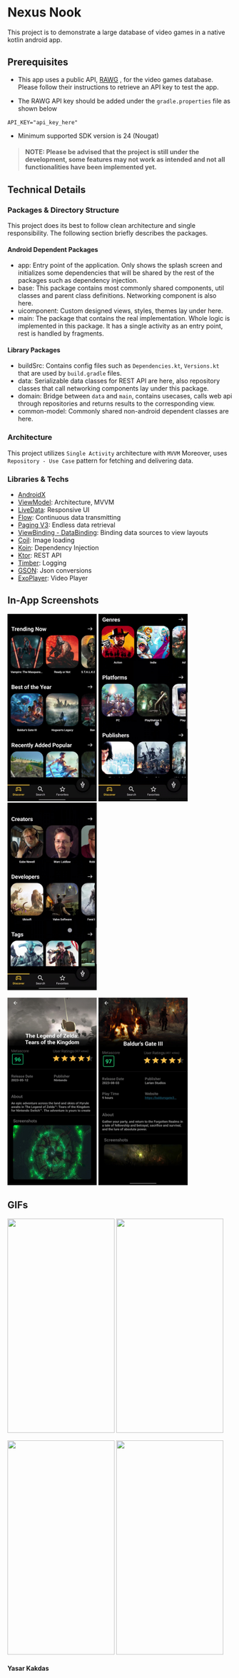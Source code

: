 # Nexus Nook

This project is to demonstrate a large database of video games in a native kotlin android app.

## Prerequisites

-  This app uses a public API, [RAWG](https://rawg.io/apidocs) , for the video games database. Please follow their instructions to retrieve an API key to test the app.

-  The RAWG API key should be added under the ```gradle.properties``` file as shown below
```
API_KEY="api_key_here"
```
- Minimum supported SDK version is 24 (Nougat)

>#### NOTE: Please be advised that the project is still under the development, some features may not work as intended and not all functionalities have been implemented yet.

## Technical Details

### Packages & Directory Structure

This project does its best to follow clean architecture and single responsibility. The following section briefly describes the packages.

#### Android Dependent Packages

-  app: Entry point of the application. Only shows the splash screen and initializes some dependencies that will be shared by the rest of the packages such as dependency injection.
-  base: This package contains most commonly shared components, util classes and parent class definitions. Networking component is also here.
-  uicomponent: Custom designed views, styles, themes lay under here.
-  main: The package that contains the real implementation. Whole logic is implemented in this package. It has a single activity as an entry point, rest is handled by fragments.

#### Library Packages

-  buildSrc: Contains config files such as ```Dependencies.kt```, ```Versions.kt``` that are used by ```build.gradle``` files.
-  data: Serializable data classes for REST API are here, also repository classes that call networking components lay under this package.
-  domain: Bridge between ```data``` and ```main```, contains usecases, calls web api through repositories and returns results to the corresponding view.
-  common-model: Commonly shared non-android dependent classes are here.

### Architecture

This project utilizes ```Single Activity``` architecture with ```MVVM``` Moreover, uses ```Repository - Use Case``` pattern for fetching and delivering data.


### Libraries & Techs

-  [AndroidX](https://developer.android.com/jetpack/androidx)
-  [ViewModel](https://developer.android.com/reference/androidx/lifecycle/ViewModel): Architecture, MVVM
-  [LiveData](https://developer.android.com/reference/android/arch/lifecycle/LiveData): Responsive UI
-  [Flow](https://developer.android.com/kotlin/flow): Continuous data transmitting
-  [Paging V3](https://developer.android.com/topic/libraries/architecture/paging/v3-overview): Endless data retrieval
-  [ViewBinding - DataBinding](https://developer.android.com/topic/libraries/data-binding): Binding data sources to view layouts
-  [Coil](https://coil-kt.github.io/coil/): Image loading
-  [Koin](https://insert-koin.io/): Dependency Injection
-  [Ktor](https://ktor.io/): REST API
-  [Timber](https://github.com/JakeWharton/timber): Logging
-  [GSON](https://github.com/google/gson): Json conversions
-  [ExoPlayer](https://github.com/google/ExoPlayer): Video Player


## In-App Screenshots


<img src="https://raw.githubusercontent.com/YKakdas/ImagesForReadme/main/Homepage_1.jpg?raw=true" width="200" height=420> <img src="https://raw.githubusercontent.com/YKakdas/ImagesForReadme/main/Homepage_2.jpg?raw=true" width="200" height=420> <img src="https://raw.githubusercontent.com/YKakdas/ImagesForReadme/main/Homepage_3.jpg?raw=true" width="200" height=420> 

<img src="https://raw.githubusercontent.com/YKakdas/ImagesForReadme/main/GameDetails_2.jpg?raw=true" width="200" height=420> <img src="https://raw.githubusercontent.com/YKakdas/ImagesForReadme/main/DetailPage_1.jpg?raw=true" width="200" height=420>

## GIFs

<img src="https://github.com/YKakdas/ImagesForReadme/blob/c25e2b17edb7bf06527c7e185ab47010f42e6448/dashboard_1.gif"  width="240" height=480>  <img src="https://github.com/YKakdas/ImagesForReadme/blob/c25e2b17edb7bf06527c7e185ab47010f42e6448/dashboard_2.gif"  width="240" height=480>


<img src="https://github.com/YKakdas/ImagesForReadme/blob/c25e2b17edb7bf06527c7e185ab47010f42e6448/detail_page_1.gif"  width="240" height=480>  <img src="https://github.com/YKakdas/ImagesForReadme/blob/c25e2b17edb7bf06527c7e185ab47010f42e6448/detail_page_2.gif"  width="240" height=480>


#### Yasar Kakdas
